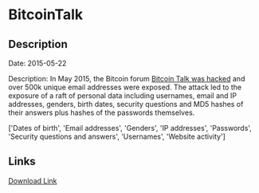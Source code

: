# BitcoinTalk

## Description

Date: 2015-05-22

Description:
In May 2015, the Bitcoin forum <a href="https://www.cryptocoinsnews.com/bitcoin-exchange-btc-e-bitcointalk-forum-breaches-details-revealed/" target="_blank" rel="noopener">Bitcoin Talk was hacked</a> and over 500k unique email addresses were exposed. The attack led to the exposure of a raft of personal data including usernames, email and IP addresses, genders, birth dates, security questions and MD5 hashes of their answers plus hashes of the passwords themselves.


['Dates of birth', 'Email addresses', 'Genders', 'IP addresses', 'Passwords', 'Security questions and answers', 'Usernames', 'Website activity']

## Links

[Download Link](https://link-to.net/1229997/459.8544417770366/dynamic/?r=aHR0cHM6Ly93d3cubWVkaWFmaXJlLmNvbS92aWV3L29wWkVreExzWWlEc0taSi9iaXRjb2ludGFsay5vcmcvZmlsZQ==)